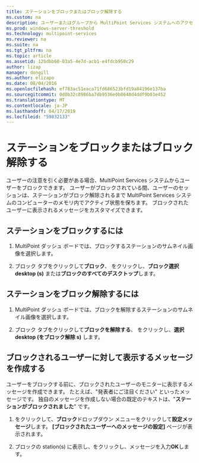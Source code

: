 ```yaml
---
title: ステーションをブロックまたはブロック解除する
ms.custom: na
description: ユーザーまたはグループから MultiPoint Services システムへのアクセスを停止する方法について説明します。
ms.prod: windows-server-threshold
ms.technology: multipoint-services
ms.reviewer: na
ms.suite: na
ms.tgt_pltfrm: na
ms.topic: article
ms.assetid: 12bdbb60-03a5-4e7d-acb1-e4fdcb950c29
author: lizap
manager: dongill
ms.author: elizapo
ms.date: 08/04/2016
ms.openlocfilehash: ef783ac51eaca71fd686523bfd19a84196e137ba
ms.sourcegitcommit: 0d0b32c8986ba7db9536e0b8648d4ddf9b03e452
ms.translationtype: MT
ms.contentlocale: ja-JP
ms.lasthandoff: 04/17/2019
ms.locfileid: "59832133"
---
```

# <a name="block-or-unblock-a-station"></a>ステーションをブロックまたはブロック解除する
ユーザーの注意を引く必要がある場合、MultiPoint Services システムからユーザーをブロックできます。 ユーザーがブロックされている間、ユーザーのセッションは、ステーションがブロック解除されるまで MultiPoint Services システムのコンピューターのメモリ内でアクティブ状態を保ちます。 ブロックされたユーザーに表示されるメッセージをカスタマイズできます。  
  
## <a name="to-block-a-station"></a>ステーションをブロックするには  
  
1.  MultiPoint ダッシュ ボードでは、ブロックするステーションのサムネイル画像を選択します。  
  
2.  ブロック タブをクリックして**ブロック**、 をクリックし、**ブロック選択 desktop (s)** または**ブロックのすべてのデスクトップ**します。  
   
## <a name="to-unblock-a-station"></a>ステーションをブロック解除するには  
  
1.  MultiPoint ダッシュ ボードでは、ブロックを解除するステーションのサムネイル画像を選択します。  
  
2.  ブロック タブをクリックして**ブロックを解除する**、 をクリックし、**選択 desktop (をブロック解除 s)** します。  
   
## <a name="create-a-message-to-display-for-blocked-users"></a>ブロックされるユーザーに対して表示するメッセージを作成する  
ユーザーをブロックする前に、ブロックされたユーザーのモニターに表示するメッセージを作成できます。 たとえば、"発表者にご注目ください" といったメッセージです。 独自のメッセージを作成しない場合の既定のテキストは、"**ステーションがブロックされました**" です。  
   
1.  をクリックして、**ブロック**ドロップダウン メニューをクリックして**設定メッセージ**します。 **[ブロックされたユーザーへのメッセージの設定]** ページが表示されます。  
  
2.  ブロックの station(s) に表示し、をクリックし、メッセージを入力**OK**します。